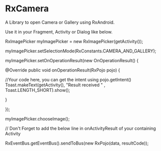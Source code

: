 # RxCamera
A Library to open Camera or Gallery using RxAndroid.

Use it in your Fragment, Activity or Dialog like below.

RxImagePicker myImagePicker = new RxImagePicker(getActivity());

myImagePicker.setSelectionMode(RxConstants.CAMERA_AND_GALLERY);

myImagePicker.setOnOperationResult(new OnOperationResult() {

@Override
public void onOperationResult(RxPojo pojo) {

//Your code here, you can get the intent using pojo.getIntent()
Toast.makeText(getActivity(), "Result received " , Toast.LENGTH_SHORT).show();

}

});

myImagePicker.chooseImage();
        
        
//  Don't Forget to add the below line in onActivityResult of your containing Activity

RxEventBus.getEventBus().sendToBus(new RxPojo(data, resultCode));

